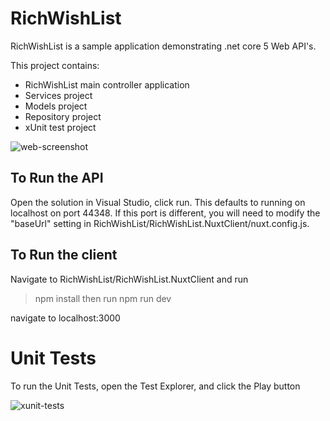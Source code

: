 # RichWishList

RichWishList is a sample application demonstrating .net core 5 Web API's.

This project contains:

- RichWishList main controller application
- Services project
- Models project
- Repository project
- xUnit test project

![web-screenshot](https://user-images.githubusercontent.com/23123878/137140384-81a27928-b196-4169-b48e-4272d34ed842.jpeg)

## To Run the API 

Open the solution in Visual Studio, click run.
This defaults to running on localhost on port 44348. If this port is different, you will need to modify the "baseUrl" setting in 
RichWishList/RichWishList.NuxtClient/nuxt.config.js.

## To Run the client

Navigate to RichWishList/RichWishList.NuxtClient and run 
> npm install
then run 
> npm run dev

navigate to localhost:3000


# Unit Tests

To run the Unit Tests, open the Test Explorer, and click the Play button

![xunit-tests](https://user-images.githubusercontent.com/23123878/137140370-7cd6ac77-79ec-434d-91ed-74957ee8a48c.png)
